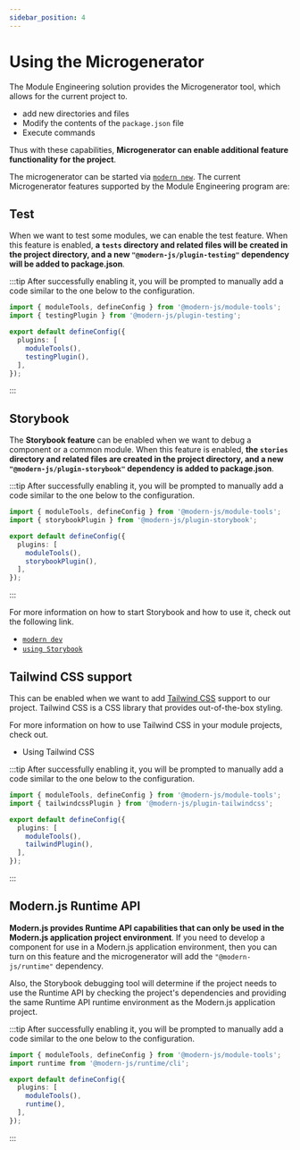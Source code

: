 ```yaml
---
sidebar_position: 4
---
```


# Using the Microgenerator

The Module Engineering solution provides the Microgenerator tool, which allows for the current project to.

- add new directories and files
- Modify the contents of the `package.json` file
- Execute commands

Thus with these capabilities, **Microgenerator can enable additional feature functionality for the project**.

The microgenerator can be started via [`modern new`](/guide/basic/command-preview). The current Microgenerator features supported by the Module Engineering program are:

## Test

When we want to test some modules, we can enable the test feature. When this feature is enabled, **a `tests` directory and related files will be created in the project directory, and a new `"@modern-js/plugin-testing"` dependency will be added to package.json**.


:::tip
After successfully enabling it, you will be prompted to manually add a code similar to the one below to the configuration.
```ts
import { moduleTools, defineConfig } from '@modern-js/module-tools';
import { testingPlugin } from '@modern-js/plugin-testing';

export default defineConfig({
  plugins: [
    moduleTools(),
    testingPlugin(),
  ],
});
```
:::

## Storybook

The **Storybook feature** can be enabled when we want to debug a component or a common module. When this feature is enabled, **the `stories` directory and related files are created in the project directory, and a new `"@modern-js/plugin-storybook"` dependency is added to package.json**.

:::tip
After successfully enabling it, you will be prompted to manually add a code similar to the one below to the configuration.
```ts
import { moduleTools, defineConfig } from '@modern-js/module-tools';
import { storybookPlugin } from '@modern-js/plugin-storybook';

export default defineConfig({
  plugins: [
    moduleTools(),
    storybookPlugin(),
  ],
});
```
:::

For more information on how to start Storybook and how to use it, check out the following link.

- [`modern dev`](/en/guide/basic/command-preview#modern-dev)
- [`using Storybook`](/en/guide/basic/using-storybook)

## Tailwind CSS support

This can be enabled when we want to add [Tailwind CSS](https://v2.tailwindcss.com/) support to our project. Tailwind CSS is a CSS library that provides out-of-the-box styling.

For more information on how to use Tailwind CSS in your module projects, check out.

<!-- 链接待补充 -->

- Using Tailwind CSS

:::tip
After successfully enabling it, you will be prompted to manually add a code similar to the one below to the configuration.
```ts
import { moduleTools, defineConfig } from '@modern-js/module-tools';
import { tailwindcssPlugin } from '@modern-js/plugin-tailwindcss';

export default defineConfig({
  plugins: [
    moduleTools(),
    tailwindPlugin(),
  ],
});
```
:::

## Modern.js Runtime API

<!-- 链接待补充 -->

**Modern.js provides Runtime API capabilities that can only be used in the Modern.js application project environment**. If you need to develop a component for use in a Modern.js application environment, then you can turn on this feature and the microgenerator will add the `"@modern-js/runtime"` dependency.

Also, the Storybook debugging tool will determine if the project needs to use the Runtime API by checking the project's dependencies and providing the same Runtime API runtime environment as the Modern.js application project.

:::tip
After successfully enabling it, you will be prompted to manually add a code similar to the one below to the configuration.
```ts
import { moduleTools, defineConfig } from '@modern-js/module-tools';
import runtime from '@modern-js/runtime/cli';

export default defineConfig({
  plugins: [
    moduleTools(),
    runtime(),
  ],
});
```
:::
